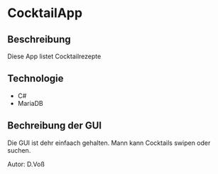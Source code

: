 # CocktailApp

## Beschreibung
Diese App listet Cocktailrezepte

## Technologie
- C#
- MariaDB

## Bechreibung der GUI

Die GUI ist dehr einfaach gehalten.
Mann kann Cocktails swipen oder suchen.

Autor: D.Voß
